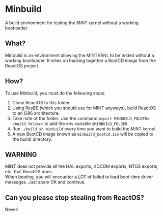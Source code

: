 # Minbuild
A build environment for testing the MiNT kernel without a working bootloader.

## What?
Minbuild is an environment allowing the MINTKRNL to be tested without a working bootloader. It relies on hacking together a BootCD image from the ReactOS project.

## How?
To use Minbuild, you must do the following steps:
1. Clone ReactOS to this folder
2. Using RosBE (which you should use for MiNT anyways), build ReactOS to an I386 architecture.
3. Take note of the folder. Use the command `export MINBUILD_FOLDER=<build folder>` to add the env variable `$MINBUILD_FOLDER`.
4. Run `./build.sh minbuild` every time you want to build the MiNT kernel.
5. A new BootCD image known as `minbuild_bootcd.iso` will be copied to the build/ directory.

## WARNING
MiNT does not provide all the HAL exports, KDCOM exports, NTOS exports, etc. that ReactOS does.\
When booting, you will encounter a LOT of failed to load boot-time driver messages. Just spam OK and continue.

## Can you please stop stealing from ReactOS?
Never!